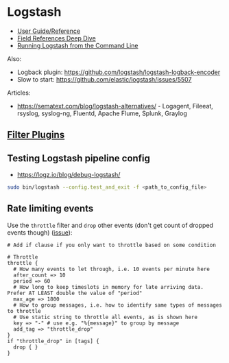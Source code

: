 # Logstash

* [User Guide/Reference](https://www.elastic.co/guide/en/logstash/current/index.html)
* [Field References Deep Dive](https://www.elastic.co/guide/en/logstash/current/field-references-deepdive.html)
* [Running Logstash from the Command Line](https://www.elastic.co/guide/en/logstash/current/running-logstash-command-line.html)

Also:
* Logback plugin: <https://github.com/logstash/logstash-logback-encoder>
* Slow to start: <https://github.com/elastic/logstash/issues/5507>

Articles:

* <https://sematext.com/blog/logstash-alternatives/> - Logagent, Fileeat, rsyslog, syslog-ng, Fluentd, Apache Flume, Splunk, Graylog

## [Filter Plugins](https://www.elastic.co/guide/en/logstash/current/filter-plugins.html)

## Testing Logstash pipeline config

* <https://logz.io/blog/debug-logstash/>

```bash
sudo bin/logstash --config.test_and_exit -f <path_to_config_file>
```

## Rate limiting events

Use the `throttle` filter and `drop` other events (don't get count of dropped events though) ([issue](https://github.com/elastic/logstash/issues/4726#issuecomment-370926654)):

```logstash
# Add if clause if you only want to throttle based on some condition

# Throttle
throttle {
  # How many events to let through, i.e. 10 events per minute here
  after_count => 10
  period => 60
  # How long to keep timeslots in memory for late arriving data. Prefer AT LEAST double the value of "period"
  max_age => 1800
  # How to group messages, i.e. how to identify same types of messages to throttle
  # Use static string to throttle all events, as is shown here
  key => "-" # use e.g. "%{message}" to group by message
  add_tag => "throttle_drop"
}
if "throttle_drop" in [tags] {
  drop { }
}
``` 